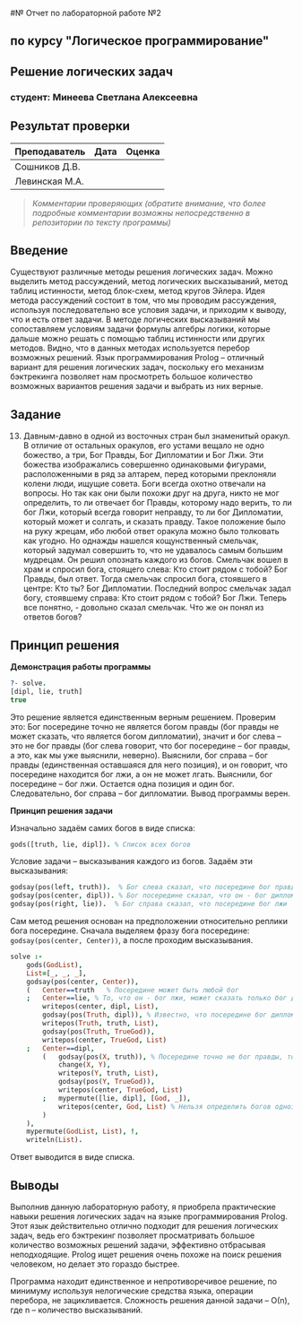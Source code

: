 #№ Отчет по лабораторной работе №2
## по курсу "Логическое программирование"

## Решение логических задач

### студент: Минеева Светлана Алексеевна

## Результат проверки

| Преподаватель     | Дата         |  Оценка       |
|-------------------|--------------|---------------|
| Сошников Д.В. |              |               |
| Левинская М.А.|              |               |

> *Комментарии проверяющих (обратите внимание, что более подробные комментарии возможны непосредственно в репозитории по тексту программы)*


## Введение

Существуют различные методы решения логических задач. Можно выделить метод рассуждений, метод логических высказываний, метод таблиц истинности, метод блок-схем, метод кругов Эйлера. Идея метода рассуждений состоит в том, что мы проводим рассуждения, используя последовательно все условия задачи, и приходим к выводу, что и есть ответ задачи. В методе логических высказываний мы сопоставляем условиям задачи формулы алгебры логики, которые дальше можно решать с помощью таблиц истинности или других методов. Видно, что в данных методах используется перебор возможных решений. Язык программирования Prolog – отличный вариант для решения логических задач, поскольку его механизм бэктрекинга позволяет нам просмотреть большое количество возможных вариантов решения задачи и выбрать из них верные.

## Задание
13.	Давным-давно в одной из восточных стран был знаменитый оракул. В отличие от остальных оракулов, его устами вещало не одно божество, а три, Бог Правды, Бог Дипломатии и Бог Лжи. Эти божества изображались совершенно одинаковыми фигурами, расположенными в ряд за алтарем, перед которыми преклоняли колени люди, ищущие совета. Боги всегда охотно отвечали на вопросы. Но так как они были похожи друг на друга, никто не мог определить, то ли отвечает бог Правды, которому надо верить, то ли бог Лжи, который всегда говорит неправду, то ли бог Дипломатии, который может и солгать, и сказать правду. Такое положение было на руку жрецам, ибо любой ответ оракула можно было толковать как угодно. Но однажды нашелся кощунственный смельчак, который задумал совершить то, что не удавалось самым большим мудрецам. Он решил опознать каждого из богов. Смельчак вошел в храм и спросил бога, стоящего слева: Кто стоит рядом с тобой? Бог Правды, был ответ. Тогда смельчак спросил бога, стоявшего в центре: Кто ты? Бог Дипломатии. Последний вопрос смельчак задал богу, стоявшему справа: Кто стоит рядом с тобой? Бог Лжи. Теперь все понятно, - довольно сказал смельчак. Что же он понял из ответов богов?

## Принцип решения

**Демонстрация работы программы**
```prolog
?- solve.
[dipl, lie, truth]
true
```
Это решение является единственным верным решением. Проверим это: Бог посередине точно не является богом правды (бог правды не может сказать, что является богом дипломатии), значит и бог слева – это не бог правды (бог слева говорит, что бог посередине – бог правды, а это, как мы уже выяснили, неверно). Выяснили, бог справа – бог правды (единственная оставшаяся для него позиция), и он говорит, что посередине находится бог лжи, а он не может лгать. Выяснили, бог посередине – бог лжи. Остается одна позиция и один бог. Следовательно, бог справа – бог дипломатии. Вывод программы верен.

**Принцип решения задачи**

Изначально задаём самих богов в виде списка:
```prolog
gods([truth, lie, dipl]). % Список всех богов
```

Условие задачи – высказывания каждого из богов. Задаём эти высказывания:
```prolog
godsay(pos(left, truth)).  % Бог слева сказал, что посередине бог правды
godsay(pos(center, dipl)). % Бог посередине сказал, что он - бог дипломатии
godsay(pos(right, lie)).  % Бог справа сказал, что посередине бог лжи
```

Сам метод решения основан на предположении относительно реплики бога посередине. Сначала выделяем фразу бога посередине: `godsay(pos(center, Center))`, а после проходим высказывания.
```prolog
solve :-
    gods(GodList),
    List=[_, _, _],
    godsay(pos(center, Center)),  
    (   Center==truth   % Посередине может быть любой бог
    ;   Center==lie, % То, что он - бог лжи, может сказать только бог дипломатии
        writepos(center, dipl, List),
        godsay(pos(Truth, dipl)), % Известно, что посередине бог дипломатии, тот, кто назвал его богом дипломатии, бог правды
        writepos(Truth, truth, List),
        godsay(pos(Truth, TrueGod)),
        writepos(center, TrueGod, List)
    ;   Center==dipl,
        (   godsay(pos(X, truth)), % Посередине точно не бог правды, тот, кто назвал бога посередине богом правды, лжёт
            change(X, Y),
            writepos(Y, truth, List),
            godsay(pos(Y, TrueGod)),
            writepos(center, TrueGod, List)
        ;   mypermute([lie, dipl], [God, _]),
            writepos(center, God, List) % Нельзя определить богов однозначно, можно лишь предположить варианты их расположения
        )
    ),
    mypermute(GodList, List), !,
    writeln(List).
```

Ответ выводится в виде списка.


## Выводы

Выполнив данную лабораторную работу, я приобрела практические навыки решения логических задач на языке программирования Prolog. Этот язык действительно отлично подходит для решения логических задач, ведь его бэктрекинг позволяет просматривать большое количество возможных решений задачи, эффективно отбрасывая неподходящие. Prolog ищет решения очень похоже на поиск решения человеком, но делает это гораздо быстрее. 

Программа находит единственное и непротиворечивое решение, по минимуму используя нелогические средства языка, операции перебора, не зацикливается. Сложность решения данной задачи – О(n), где n – количество высказываний.
